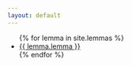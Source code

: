 ```yaml
---
layout: default
---
```


<ul>
{% for lemma in site.lemmas %}
    <li><a href = "{{ lemma.url }}">{{ lemma.lemma }}</a></li>
{% endfor %}
</ul>
